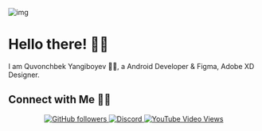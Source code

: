 ![img](https://github.com/ONVETI/ONVETI/raw/main/onvetiforgithub.jpg)

# Hello there! 👋🏻

I am Quvonchbek Yangiboyev 🙋‍♂️, a Android Developer & Figma, Adobe XD Designer.

## Connect with Me 🤝🏻


<p align="center">

<a href="https://github.com/onveti?tab=followers">
<img alt="GitHub followers" src="https://img.shields.io/github/followers/onveti?color=%23000000&style=for-the-badge">
</a>

<a href="https://discord.gg/HrsJhCM"/>
<img alt="Discord" src="https://img.shields.io/discord/767451789917683722?color=%237289DA&style=for-the-badge">
</a>

<a href="http://youtube.com/onveti?sub_confirmation=1">
  <img alt="YouTube Video Views" src="https://img.shields.io/youtube/views/v3H_aazuf7w?color=%23f01000&style=for-the-badge">
</a>
</p>
